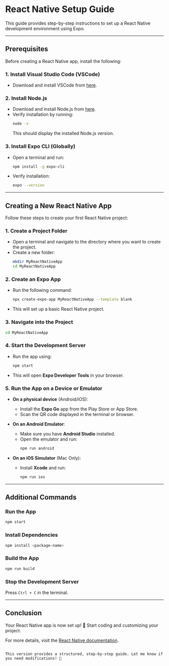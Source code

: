 # React Native Setup Guide  

This guide provides step-by-step instructions to set up a React Native development environment using Expo.  

---

## **Prerequisites**  

Before creating a React Native app, install the following:  

### **1. Install Visual Studio Code (VSCode)**  
- Download and install VSCode from [here](https://code.visualstudio.com/).  

### **2. Install Node.js**  
- Download and install Node.js from [here](https://nodejs.org/).  
- Verify installation by running:  
  ```sh
  node -v
  ```
  This should display the installed Node.js version.  

### **3. Install Expo CLI (Globally)**  
- Open a terminal and run:  
  ```sh
  npm install -g expo-cli
  ```
- Verify installation:  
  ```sh
  expo --version
  ```

---

## **Creating a New React Native App**  

Follow these steps to create your first React Native project:  

### **1. Create a Project Folder**  
- Open a terminal and navigate to the directory where you want to create the project.  
- Create a new folder:  
  ```sh
  mkdir MyReactNativeApp
  cd MyReactNativeApp
  ```

### **2. Create an Expo App**  
- Run the following command:  
  ```sh
  npx create-expo-app MyReactNativeApp --template blank
  ```
- This will set up a basic React Native project.  

### **3. Navigate into the Project**  
```sh
cd MyReactNativeApp
```

### **4. Start the Development Server**  
- Run the app using:  
  ```sh
  npm start
  ```
- This will open **Expo Developer Tools** in your browser.  

### **5. Run the App on a Device or Emulator**  
- **On a physical device** (Android/iOS):  
  - Install the **Expo Go** app from the Play Store or App Store.  
  - Scan the QR code displayed in the terminal or browser.  

- **On an Android Emulator**:  
  - Make sure you have **Android Studio** installed.  
  - Open the emulator and run:  
    ```sh
    npm run android
    ```

- **On an iOS Simulator** (Mac Only):  
  - Install **Xcode** and run:  
    ```sh
    npm run ios
    ```

---

## **Additional Commands**  

### **Run the App**  
```sh
npm start
```

### **Install Dependencies**  
```sh
npm install <package-name>
```

### **Build the App**  
```sh
npm run build
```

### **Stop the Development Server**  
Press `Ctrl + C` in the terminal.

---

## **Conclusion**  
Your React Native app is now set up! 🚀 Start coding and customizing your project.  

For more details, visit the [React Native documentation](https://reactnative.dev/).  
```

This version provides a structured, step-by-step guide. Let me know if you need modifications! 🚀
